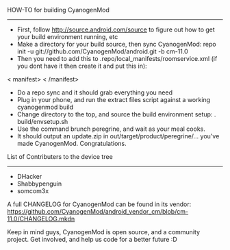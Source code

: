 HOW-TO for building CyanogenMod
_______________________________

- First, follow http://source.android.com/source to figure out how to get your build environment running, etc
- Make a directory for your build source, then sync CyanogenMod: repo init -u git://github.com/CyanogenMod/android.git -b cm-11.0
- Then you need to add this to .repo/local_manifests/roomservice.xml (if you dont have it then create it and put this in):

<?xml version="1.0" encoding="UTF-8"?>
< manifest>
  <project name="OUDhs/proprietary_vendor_motorola" path="vendor/motorola" remote="github" />
  <project name="OUDhs/android_device_motorola_peregrine" path="device/motorola/peregrine" remote="github" />
  <project name="OUDhs/android_device_motorola_msm8226-common" path="device/motorola/msm8226-common" remote="github" />
  <project name="OUDhs/android_kernel_motorola_msm8226" path="kernel/motorola/msm8226" remote="github" />
  <project name="CyanogenMod/android_device_qcom_common" path="device/qcom/common" remote="github" />
  <project name="CyanogenMod/android_device_motorola_qcom-common" path="device/motorola/qcom-common" remote="github" />
  <project name="CyanogenMod/android_hardware_qcom_fm" path="hardware/qcom/fm" remote="github" />
  <project name="CyanogenMod/android_hardware_qcom_display-caf-new" path="hardware/qcom/display-caf-new" remote="github" />
  <project name="CyanogenMod/android_hardware_qcom_media-caf-new" path="hardware/qcom/media-caf-new" remote="github" />
< /manifest>

- Do a repo sync and it should grab everything you need
- Plug in your phone, and run the extract files script against a working cyanogenmod build
- Change directory to the top, and source the build environment setup: . build/envsetup.sh
- Use the command brunch peregrine, and wait as your meal cooks. 
- It should output an update.zip in out/target/product/peregrine/... you've made CyanogenMod. Congratulations. 



List of Contributers to the device tree
___________________________________________________________________________

- DHacker
- Shabbypenguin
- somcom3x

A full CHANGELOG for CyanogenMod can be found in its vendor:  https://github.com/CyanogenMod/android_vendor_cm/blob/cm-11.0/CHANGELOG.mkdn 

Keep in mind guys, CyanogenMod is open source, and a community project. Get involved, and help us code for a better future :D

